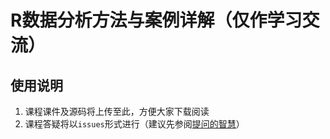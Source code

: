 # R数据分析方法与案例详解（仅作学习交流）
## 使用说明
1. 课程课件及源码将上传至此，方便大家下载阅读
2. 课程答疑将以`issues`形式进行（建议先参阅[提问的智慧](https://github.com/tvvocold/How-To-Ask-Questions-The-Smart-Way)）
